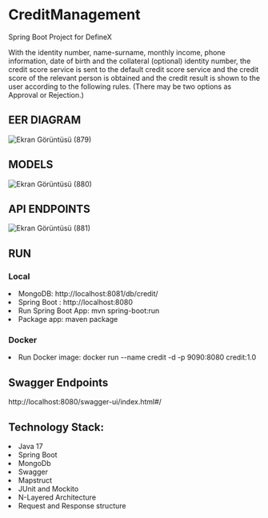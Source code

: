 # CreditManagement
Spring Boot Project for DefineX

<p>With the identity number, name-surname, monthly income, phone information, date of birth and the collateral (optional) identity number, the credit score service is sent to the default credit score service and the credit score of the relevant person is obtained and the credit result is shown to the user according to the following rules. (There may be two options as Approval or Rejection.) </p>

## EER DIAGRAM

</hr>

![Ekran Görüntüsü (879)](https://user-images.githubusercontent.com/54955167/221320115-c2de1ccf-7379-4f17-aa87-5622816f543a.png)

## MODELS

</hr>

![Ekran Görüntüsü (880)](https://user-images.githubusercontent.com/54955167/221320231-f41815d2-9fea-4090-90d7-51c4ebd65a91.png)

## API ENDPOINTS

</hr>

![Ekran Görüntüsü (881)](https://user-images.githubusercontent.com/54955167/221320298-5a87e295-bd6e-4390-92bc-7678c265f938.png)

## RUN

</hr>

### Local
<li> MongoDB: http://localhost:8081/db/credit/ </li>
<li> Spring Boot : http://localhost:8080 </li>
<li> Run Spring Boot App: mvn spring-boot:run </li>
<li> Package app: maven package </li>

### Docker
<li> Run Docker image: docker run --name credit -d -p 9090:8080 credit:1.0 </li>

## Swagger Endpoints

</hr>

http://localhost:8080/swagger-ui/index.html#/

## Technology Stack: 

</hr>

<li> Java 17 </li>
<li> Spring Boot </li>
<li> MongoDb </li>
<li> Swagger </li>
<li> Mapstruct </li>
<li> JUnit and Mockito </li>
<li> N-Layered Architecture </li>
<li> Request and Response structure</li>

